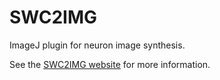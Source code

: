 # SWC2IMG
ImageJ plugin for neuron image synthesis.

See the [SWC2IMG website](https://imagescience.org/meijering/software/swc2img/) for more information.

